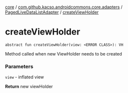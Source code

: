[core](../../index.md) / [com.github.kacso.androidcommons.core.adapters](../index.md) / [PagedLiveDataListAdapter](index.md) / [createViewHolder](.)

# createViewHolder

`abstract fun createViewHolder(view: <ERROR CLASS>): VH`

Method called when new ViewHolder needs to be created

### Parameters

`view` - inflated view

**Return**
new viewHolder

